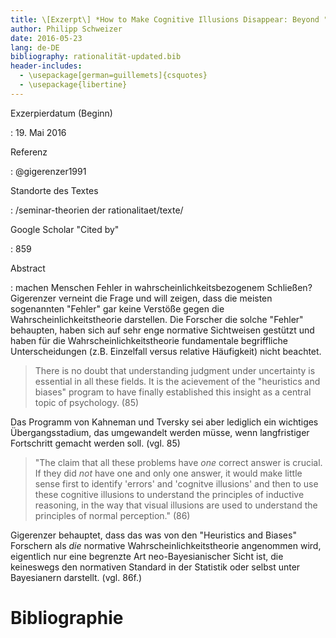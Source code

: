 ```yaml
---
title: \[Exzerpt\] *How to Make Cognitive Illusions Disappear: Beyond "Heuristics and Biases"* von Gerd Gigerenzer
author: Philipp Schweizer
date: 2016-05-23
lang: de-DE
bibliography: rationalität-updated.bib
header-includes:
  - \usepackage[german=guillemets]{csquotes}
  - \usepackage{libertine}
---
```


Exzerpierdatum (Beginn)

  :   19. Mai 2016

Referenz

  :   @gigerenzer1991

Standorte des Textes

  :   /seminar-theorien der rationalitaet/texte/

Google Scholar "Cited by"

  :   859


Abstract

  :   machen Menschen Fehler in wahrscheinlichkeitsbezogenem Schließen? Gigerenzer verneint die Frage und will zeigen, dass die meisten sogenannten "Fehler" gar keine Verstöße gegen die Wahrscheinlichkeitstheorie darstellen. Die Forscher die solche "Fehler" behaupten, haben sich auf sehr enge normative Sichtweisen gestützt und haben für die Wahrscheinlichkeitstheorie fundamentale begriffliche Unterscheidungen (z.B. Einzelfall versus relative Häufigkeit) nicht beachtet.

> There is no doubt that understanding judgment under uncertainty is essential in all these fields. It is the acievement of the "heuristics and biases" program to have finally established this insight as a central topic of psychology. (85)

Das Programm von Kahneman und Tversky sei aber lediglich ein wichtiges Übergangsstadium, das umgewandelt werden müsse, wenn langfristiger Fortschritt gemacht werden soll. (vgl. 85)

> "The claim that all these problems have *one* correct answer is crucial. If they did *not* have one and only one answer, it would make little sense first to identify 'errors' and 'cognitve illusions' and then to use these cognitive illusions to understand the principles of inductive reasoning, in the way that visual illusions are used to understand the principles of normal perception." (86)

Gigerenzer behauptet, dass das was von den "Heuristics and Biases" Forschern als *die* normative Wahrscheinlichkeitstheorie angenommen wird, eigentlich nur eine begrenzte Art neo-Bayesianischer Sicht ist, die keineswegs den normativen Standard in der Statistik oder selbst unter Bayesianern darstellt. (vgl. 86f.)





# Bibliographie

